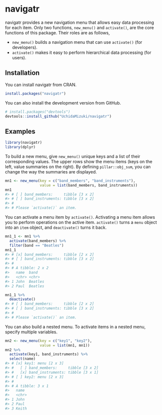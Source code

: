 
<!-- README.md is generated from README.Rmd. Please edit that file -->

# navigatr

<!-- badges: start -->
<!-- badges: end -->

navigatr provides a new navigation menu that allows easy data processing
for each item. Only two functions, `new_menu()` and `activate()`, are
the core functions of this package. Their roles are as follows,

-   `new_menu()` builds a navigation menu that can use `activate()` (for
    developers).
-   `activate()` makes it easy to perform hierarchical data processing
    (for users).

## Installation

You can install navigatr from CRAN.

``` r
install.packages("navigatr")
```

You can also install the development version from GitHub.

``` r
# install.packages("devtools")
devtools::install_github("UchidaMizuki/navigatr")
```

## Examples

``` r
library(navigatr)
library(dplyr)
```

To build a new menu, give `new_menu()` unique keys and a list of their
corresponding values. The upper rows show the menu items (keys on the
left, value summaries on the right). By defining `pillar::obj_sum`, you
can change the way the summaries are displayed.

``` r
mn1 <- new_menu(key = c("band_members", "band_instruments"),
                value = list(band_members, band_instruments))
mn1
#> # [ ] band_members:     tibble [3 x 2]
#> # [ ] band_instruments: tibble [3 x 2]
#> # 
#> # Please `activate()` an item.
```

You can activate a menu item by `activate()`. Activating a menu item
allows you to perform operations on the active item. `activate()` turns
a `menu` object into an `item` object, and `deactivate()` turns it back.

``` r
mn1_1 <- mn1 %>%
  activate(band_members) %>%
  filter(band == "Beatles")
mn1_1
#> # [x] band_members:     tibble [2 x 2]
#> # [ ] band_instruments: tibble [3 x 2]
#> # 
#> # A tibble: 2 x 2
#>   name  band   
#>   <chr> <chr>  
#> 1 John  Beatles
#> 2 Paul  Beatles
```

``` r
mn1_1 %>% 
  deactivate()
#> # [ ] band_members:     tibble [2 x 2]
#> # [ ] band_instruments: tibble [3 x 2]
#> # 
#> # Please `activate()` an item.
```

You can also build a nested menu. To activate items in a nested menu,
specify multiple variables.

``` r
mn2 <- new_menu(key = c("key1", "key2"),
                value = list(mn1, mn1))
mn2 %>% 
  activate(key1, band_instruments) %>% 
  select(name)
#> # [x] key1: menu [2 x 3]
#> #   [ ] band_members:     tibble [3 x 2]
#> #   [x] band_instruments: tibble [3 x 1]
#> # [ ] key2: menu [2 x 3]
#> # 
#> # A tibble: 3 x 1
#>   name 
#>   <chr>
#> 1 John 
#> 2 Paul 
#> 3 Keith
```
